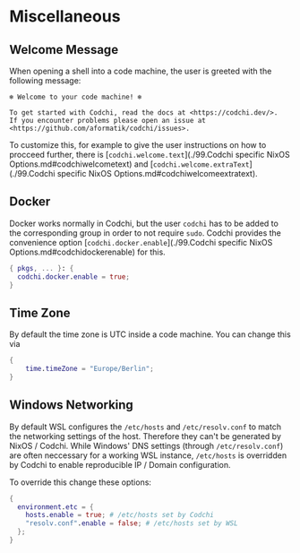 # Miscellaneous

## Welcome Message

When opening a shell into a code machine, the user is greeted with the following message:
```
❄️ Welcome to your code machine! ❄️

To get started with Codchi, read the docs at <https://codchi.dev/>.
If you encounter problems please open an issue at <https://github.com/aformatik/codchi/issues>.
```
To customize this, for example to give the user instructions on how to procceed further, there is [`codchi.welcome.text`](./99.Codchi specific NixOS Options.md#codchiwelcometext) and [`codchi.welcome.extraText`](./99.Codchi specific NixOS Options.md#codchiwelcomeextratext).

## Docker

Docker works normally in Codchi, but the user `codchi` has to be added to the corresponding group in order to not require `sudo`. Codchi provides the convenience option [`codchi.docker.enable`](./99.Codchi specific NixOS Options.md#codchidockerenable) for this.

```nix
{ pkgs, ... }: {
  codchi.docker.enable = true;
}
```

## Time Zone

By default the time zone is UTC inside a code machine. You can change this via
```nix
{
    time.timeZone = "Europe/Berlin";
}
```

## Windows Networking

By default WSL configures the `/etc/hosts` and `/etc/resolv.conf` to match the networking settings of the host. Therefore they can't be generated by NixOS / Codchi. While Windows' DNS settings (through `/etc/resolv.conf`) are often neccessary for a working WSL instance, `/etc/hosts` is overridden by Codchi to enable reproducible IP / Domain configuration.

To override this change these options:
```nix
{
  environment.etc = {
    hosts.enable = true; # /etc/hosts set by Codchi
    "resolv.conf".enable = false; # /etc/hosts set by WSL
  };
}
```
